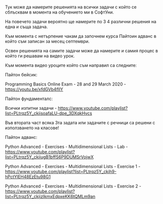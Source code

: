 Тук може да намерите решенията на всички задачи с който се сблъсквам в момента на обучението ми в СофтУни.

На повечето задачи вероятно ще намерите по 3 4 различни решения на една и съща задача. 

Към момента с нетърпение чакам да започнем курса Пайтоин адванс в който съм записан за месец септември.

Освен решенията на самите задачи може да намерите и самия процес в който ги решавам на видео урок. 

Към момента видео уроците който съм направил са следните:


Пайтон бейсик:

Programming Basics Online Exam - 28 and 29 March 2020 - https://youtu.be/xfdGVb4fIIY

Пайтон фундаменталс:

Всички изпитни задачи - https://www.youtube.com/playlist?list=PLtrqz5Y_ckiisoafaLU-dpe_3DXqkHvcs

Във втората част всяка 3та задата или задачите с речници са решени с използването на класове!


Пайтон адванс:

Python Advanced - Exercises - Multidimensional Lists - Lab - https://www.youtube.com/playlist?list=PLtrqz5Y_ckiiugB1bffS6P9DUMSrVojwX

Python Advanced - Exercises - Multidimensional Lists - Exercise 1 - https://www.youtube.com/playlist?list=PLtrqz5Y_ckih9-hPctYlEH48EzEtu98G1

Python Advanced - Exercises - Multidimensional Lists - Exercise 2 - https://www.youtube.com/playlist?list=PLtrqz5Y_ckijzIkmxEdpxeKK6tQMLm9an

